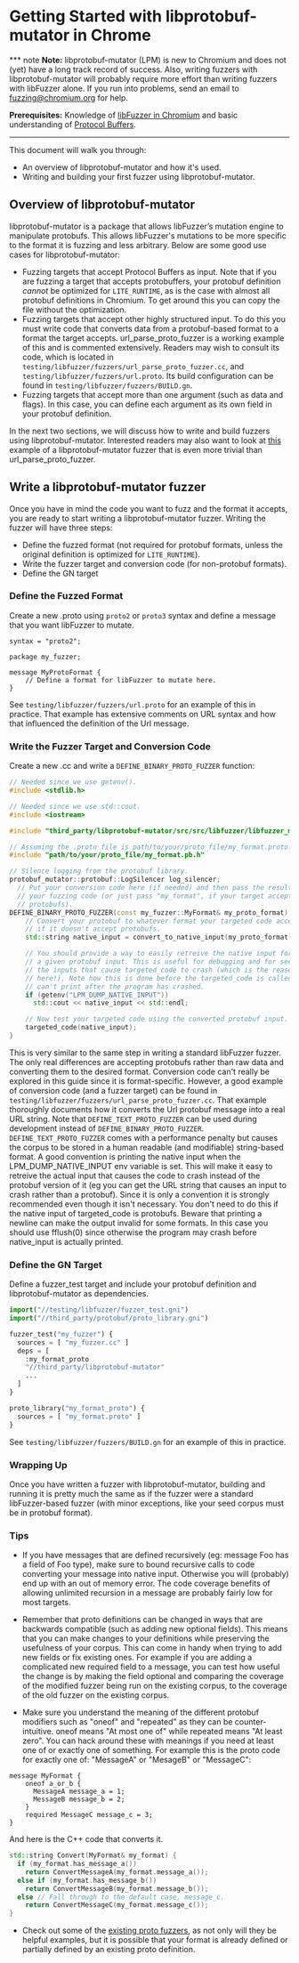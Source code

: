 # Getting Started with libprotobuf-mutator in Chrome

*** note
**Note:** libprotobuf-mutator (LPM) is new to Chromium and does not (yet) have a
long track record of success. Also, writing fuzzers with libprotobuf-mutator
will probably require more effort than writing fuzzers with libFuzzer alone.
If you run into problems, send an email to [fuzzing@chromium.org] for help.

**Prerequisites:** Knowledge of [libFuzzer in Chromium] and basic understanding of
[Protocol Buffers].
***

This document will walk you through:

* An overview of libprotobuf-mutator and how it's used.
* Writing and building your first fuzzer using libprotobuf-mutator.

## Overview of libprotobuf-mutator
libprotobuf-mutator is a package that allows libFuzzer’s mutation engine to
manipulate protobufs. This allows libFuzzer's mutations to be more specific
to the format it is fuzzing and less arbitrary. Below are some good use cases
for libprotobuf-mutator:

* Fuzzing targets that accept Protocol Buffers as input. Note that if you are
fuzzing a target that accepts protobuffers, your protobuf definition *cannot*
be optimized for `LITE_RUNTIME`, as is the case with almost all protobuf
definitions in Chromium. To get around this you can copy the file without the
optimization.
* Fuzzing targets that accept other highly structured input. To do this you
must write code that converts data from a protobuf-based format to a format the
target accepts. url_parse_proto_fuzzer is a working example of this and is
commented extensively. Readers may wish to consult its code, which is located in
`testing/libfuzzer/fuzzers/url_parse_proto_fuzzer.cc`, and
`testing/libfuzzer/fuzzers/url.proto`. Its build configuration can be found
in `testing/libfuzzer/fuzzers/BUILD.gn`.
* Fuzzing targets that accept more than one argument (such as data and flags).
In this case, you can define each argument as its own field in your protobuf
definition.

In the next two sections, we will discuss how to write and build fuzzers using
libprotobuf-mutator. Interested readers may also want to look at [this] example
of a libprotobuf-mutator fuzzer that is even more trivial than
url_parse_proto_fuzzer.

## Write a libprotobuf-mutator fuzzer

Once you have in mind the code you want to fuzz and the format it accepts, you
are ready to start writing a libprotobuf-mutator fuzzer. Writing the fuzzer
will have three steps:

* Define the fuzzed format (not required for protobuf formats, unless the
original definition is optimized for `LITE_RUNTIME`).
* Write the fuzzer target and conversion code (for non-protobuf formats).
* Define the GN target

### Define the Fuzzed Format
Create a new .proto using `proto2` or `proto3` syntax and define a message that
you want libFuzzer to mutate.

``` protocol-buffer
syntax = "proto2";

package my_fuzzer;

message MyProtoFormat {
    // Define a format for libFuzzer to mutate here.
}
```

See `testing/libfuzzer/fuzzers/url.proto` for an example of this in practice.
That example has extensive comments on URL syntax and how that influenced
the definition of the Url message.

### Write the Fuzzer Target and Conversion Code
Create a new .cc and write a `DEFINE_BINARY_PROTO_FUZZER` function:

```cpp
// Needed since we use getenv().
#include <stdlib.h>

// Needed since we use std::cout.
#include <iostream>

#include "third_party/libprotobuf-mutator/src/src/libfuzzer/libfuzzer_macro.h"

// Assuming the .proto file is path/to/your/proto_file/my_format.proto.
#include "path/to/your/proto_file/my_format.pb.h"

// Silence logging from the protobuf library.
protobuf_mutator::protobuf::LogSilencer log_silencer;
  // Put your conversion code here (if needed) and then pass the result to
  // your fuzzing code (or just pass "my_format", if your target accepts
  // protobufs).
DEFINE_BINARY_PROTO_FUZZER(const my_fuzzer::MyFormat& my_proto_format) {
    // Convert your protobuf to whatever format your targeted code accepts
    // if it doesn't accept protobufs.
    std::string native_input = convert_to_native_input(my_proto_format);

    // You should provide a way to easily retreive the native input for
    // a given protobuf input. This is useful for debugging and for seeing
    // the inputs that cause targeted_code to crash (which is the reason we are
    // here!). Note how this is done before the targeted_code is called since we
    // can't print after the program has crashed.
    if (getenv("LPM_DUMP_NATIVE_INPUT"))
      std::cout << native_input << std::endl;

    // Now test your targeted code using the converted protobuf input.
    targeted_code(native_input);
}
```

This is very similar to the same step in writing a standard libFuzzer fuzzer.
The only real differences are accepting protobufs rather than raw data and
converting them to the desired format. Conversion code can't really be explored
in this guide since it is format-specific. However, a good example of conversion
code (and a fuzzer target) can be found in
`testing/libfuzzer/fuzzers/url_parse_proto_fuzzer.cc`. That example thoroughly
documents how it converts the Url protobuf message into a real URL string.
Note that `DEFINE_TEXT_PROTO_FUZZER` can be used during development instead of
`DEFINE_BINARY_PROTO_FUZZER`. `DEFINE_TEXT_PROTO_FUZZER` comes with a
performance penalty but causes the corpus to be stored in a human readable (and
modifiable) string-based format.
A good convention is printing the native input when the LPM_DUMP_NATIVE_INPUT
env variable is set. This will make it easy to retreive the actual input that
causes the code to crash instead of the protobuf version of it (eg you can get
the URL string that causes an input to crash rather than a protobuf). Since it
is only a convention it is strongly recommended even though it isn't necessary.
You don't need to do this if the native input of targeted_code is protobufs.
Beware that printing a newline can make the output invalid for some formats. In
this case you should use fflush(0) since otherwise the program may crash before
native_input is actually printed.


### Define the GN Target
Define a fuzzer_test target and include your protobuf definition and
libprotobuf-mutator as dependencies.

```python
import("//testing/libfuzzer/fuzzer_test.gni")
import("//third_party/protobuf/proto_library.gni")

fuzzer_test("my_fuzzer") {
  sources = [ "my_fuzzer.cc" ]
  deps = [
    :my_format_proto
    "//third_party/libprotobuf-mutator"
    ...
  ]
}

proto_library("my_format_proto") {
  sources = [ "my_format.proto" ]
}
```

See `testing/libfuzzer/fuzzers/BUILD.gn` for an example of this in practice.

### Wrapping Up
Once you have written a fuzzer with libprotobuf-mutator, building and running
it is pretty much the same as if the fuzzer were a standard libFuzzer-based
fuzzer (with minor exceptions, like your seed corpus must be in protobuf
format).

### Tips
* If you have messages that are defined recursively (eg: message Foo has a
field of Foo type), make sure to bound recursive calls to code converting
your message into native input. Otherwise you will (probably) end up with an
out of memory error. The code coverage benefits of allowing unlimited
recursion in a message are probably fairly low for most targets.

* Remember that proto definitions can be changed in ways that are backwards
compatible (such as adding new optional fields). This means that you can make
changes to your definitions while preserving the usefulness of your corpus.
This can come in handy when trying to add new fields or fix existing ones. For
example if you are adding a complicated new required field to a message, you
can test  how useful the change is by making the field optional and comparing
the coverage of the modified fuzzer being run on the existing corpus, to the
coverage of the old fuzzer on the existing corpus.

* Make sure you understand the meaning of the different protobuf modifiers such
as "oneof" and "repeated" as they can be counter-intuitive. oneof means "At
most one of" while repeated means "At least zero". You can hack around these
with meanings if you need at least one of or exactly one of something. For
example this is the proto code for exactly one of: "MessageA" or "MesageB" or
"MessageC":

```protocol-buffer
message MyFormat {
    oneof a_or_b {
      MessageA message_a = 1;
      MessageB message_b = 2;
    }
    required MessageC message_c = 3;
}
```

And here is the C++ code that converts it.

```c++
std::string Convert(MyFormat& my_format) {
  if (my_format.has_message_a())
    return ConvertMessageA(my_format.message_a());
  else if (my_format.has_message_b())
    return ConvertMessageB(my_format.message_b());
  else // Fall through to the default case, message_c.
    return ConvertMessageC(my_format.message_c());
}
```

* Check out some of the [existing proto fuzzers], as not only will they be helpful
examples, but it is possible that your format is already defined or partially
defined by an existing proto definition.

[libfuzzer in Chromium]: getting_started.md
[Protocol Buffers]: https://developers.google.com/protocol-buffers/docs/cpptutorial
[fuzzing@chromium.org]: mailto:fuzzing@chromium.org
[this]: https://github.com/google/libprotobuf-mutator/tree/master/examples/libfuzzer/libfuzzer_example.cc

[existing proto fuzzers]: https://cs.chromium.org/search/?q=DEFINE_(BINARY_%7CTEXT_)?PROTO_FUZZER+-file:src/third_party/libprotobuf-mutator/src/src/libfuzzer/libfuzzer_macro.h&sq=package:chromium&type=cs
